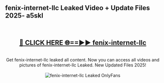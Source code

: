 <h2>fenix-internet-llc Leaked Video + Update Files 2025- a5skl</h2>
<br>
<div align="center">
<h2><a href="https://libra.edu.pl?fenix-internet-llc" rel="nofollow">🔴 CLICK HERE 🌐==►► fenix-internet-llc</a></h2>
<br>
Get fenix-internet-llc leaked all content. Now you can access all videos and pictures of fenix-internet-llc Leaked. New Updated Files 2025!
<br>
<br>
<a href="https://libra.edu.pl?fenix-internet-llc" rel="nofollow" data-target="animated-image.originalLink"><img src="https://i.ibb.co.com/WyWwxjT/player-gif2.gif" alt="fenix-internet-llc Leaked OnlyFans" style="max-width: 100%; display: inline-block;" data-target="animated-image.originalImage"></a>
</div>
<br>